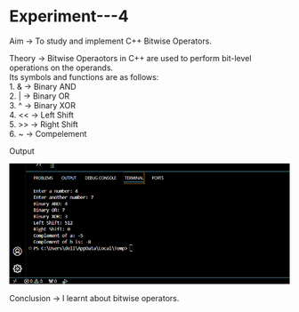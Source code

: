 # Experiment---4

Aim -> To study and implement C++ Bitwise Operators. <br> 

Theory -> Bitwise Operaotors in C++ are used to perform bit-level operations on the operands. <br> 
          Its symbols and functions are as follows: <br> 
          1. & -> Binary AND <br>
          2. | -> Binary OR <br>
          3. ^ -> Binary XOR <br> 
          4. << -> Left Shift  <br> 
          5. >> -> Right Shift <br> 
          6. ~ -> Compelement <br> 

Output <br> 

![exp4](https://github.com/Shloka-Patel/Experiment---4/blob/main/Output_4.png) <br> 

Conclusion -> I learnt about bitwise operators. 
